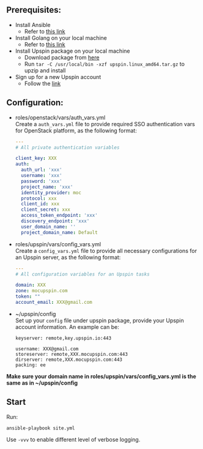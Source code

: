 ## Prerequisites:
* Install Ansible
    - Refer to [this link](https://docs.ansible.com/ansible/latest/installation_guide/)
* Install Golang on your local machine 
    - Refer to [this link](https://golang.org/doc/install)
* Install Upspin package on your local machine
    - Download package from [here](https://upspin.io/dl/)
    - Run ```tar -C /usr/local/bin -xzf upspin.linux_amd64.tar.gz``` to upzip and install
* Sign up for a new Upspin account
    - Follow the [link](https://upspin.io/doc/signup.md)

## Configuration:
* roles/openstack/vars/auth_vars.yml   
Create a `auth_vars.yml` file to provide required SSO authentication vars for OpenStack platform, as the following format:
    ```yml
    ---
    # All private authentication variables

    client_key: XXX
    auth:
      auth_url: 'xxx'
      username: 'xxx'
      password: 'xxx'
      project_name: 'xxx'
      identity_provider: moc
      protocol: xxx
      client_id: xxx
      client_secret: xxx
      access_token_endpoint: 'xxx'
      discovery_endpoint: 'xxx'
      user_domain_name: ''
      project_domain_name: Default
    ```
* roles/upspin/vars/config_vars.yml   
Create a `config_vars.yml` file to provide all necessary configurations for an Upspin server, as the following format:
    ```yml
    ---
    # All configuration variables for an Upspin tasks

    domain: XXX
    zone: mocupspin.com
    token: ""
    account_email: XXX@gmail.com
    ```
* ~/upspin/config   
Set up your `config` file under upspin package, provide your Upspin account information. An example can be:
    ```
    keyserver: remote,key.upspin.io:443

    username: XXX@gmail.com
    storeserver: remote,XXX.mocupspin.com:443
    dirserver: remote,XXX.mocupspin.com:443
    packing: ee
    ```
**Make sure your domain name in roles/upspin/vars/config_vars.yml is the same as in ~/upspin/config**  
## Start
Run:
```
ansible-playbook site.yml
```
Use `-vvv` to enable different level of verbose logging.